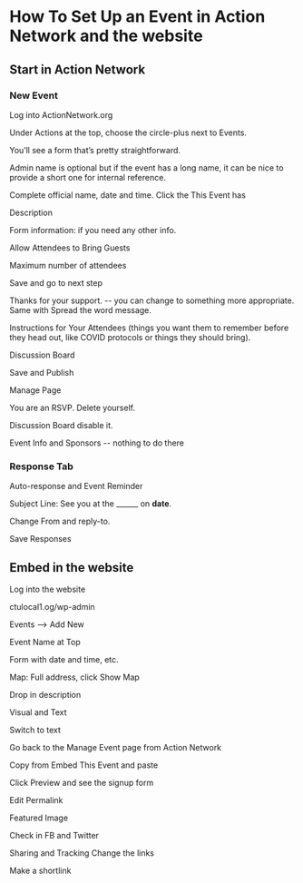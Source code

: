 # How To Set Up an Event in Action Network and the website

## Start in Action Network

### New Event

Log into ActionNetwork.org

Under Actions at the top, choose the circle-plus next to Events.

You’ll see a form that’s pretty straightforward.

Admin name is optional but if the event has a long name, it can be nice to provide a short one for internal reference.

Complete official name, date and time. Click the This Event has 

Description

Form information: if you need any other info.

Allow Attendees to Bring Guests

Maximum number of attendees

Save and go to next step

Thanks for your support. -- you can change to something more appropriate. Same with Spread the word message.

Instructions for Your Attendees (things you want them to remember before they head out, like COVID protocols or things they should bring).

Discussion Board

Save and Publish

Manage Page

You are an RSVP. Delete yourself.

Discussion Board disable it.

Event Info and Sponsors -- nothing to do there

### Response Tab

Auto-response and Event Reminder

Subject Line: See you at the ______ on __date__.

Change From and reply-to.

Save Responses

## Embed in the website

Log into the website

ctulocal1.og/wp-admin

Events --> Add New

Event Name at Top

Form with date and time, etc.

Map: Full address, click Show Map

Drop in description

Visual and Text

Switch to text

Go back to the Manage Event page from Action Network

Copy from Embed This Event and paste 

Click Preview and see the signup form

Edit Permalink

Featured Image

Check in FB and Twitter

Sharing and Tracking
Change the links

Make a shortlink

